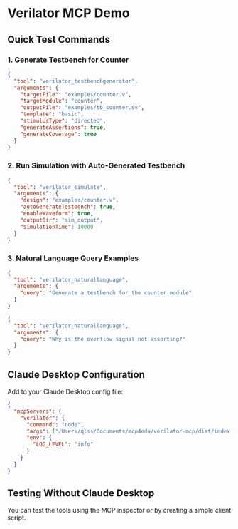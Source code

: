 # Verilator MCP Demo

## Quick Test Commands

### 1. Generate Testbench for Counter
```json
{
  "tool": "verilator_testbenchgenerator",
  "arguments": {
    "targetFile": "examples/counter.v",
    "targetModule": "counter",
    "outputFile": "examples/tb_counter.sv",
    "template": "basic",
    "stimulusType": "directed",
    "generateAssertions": true,
    "generateCoverage": true
  }
}
```

### 2. Run Simulation with Auto-Generated Testbench
```json
{
  "tool": "verilator_simulate", 
  "arguments": {
    "design": "examples/counter.v",
    "autoGenerateTestbench": true,
    "enableWaveform": true,
    "outputDir": "sim_output",
    "simulationTime": 10000
  }
}
```

### 3. Natural Language Query Examples
```json
{
  "tool": "verilator_naturallanguage",
  "arguments": {
    "query": "Generate a testbench for the counter module"
  }
}
```

```json
{
  "tool": "verilator_naturallanguage",
  "arguments": {
    "query": "Why is the overflow signal not asserting?"
  }
}
```

## Claude Desktop Configuration

Add to your Claude Desktop config file:

```json
{
  "mcpServers": {
    "verilator": {
      "command": "node",
      "args": ["/Users/qlss/Documents/mcp4eda/verilator-mcp/dist/index.js"],
      "env": {
        "LOG_LEVEL": "info"
      }
    }
  }
}
```

## Testing Without Claude Desktop

You can test the tools using the MCP inspector or by creating a simple client script.